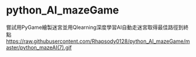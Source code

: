 # python_AI_mazeGame
嘗試用PyGame繪製迷宮並用Qlearning深度學習AI自動走迷宮取得最佳路徑到終點
https://raw.githubusercontent.com/Rhapsody0128/python_AI_mazeGame/master/python_mazeAI(7).gif
